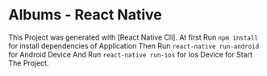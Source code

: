 # Albums - React Native

This Project was generated with [React Native Cli].
At first Run `npm install` for install dependencies of  Application Then
Run `react-native run-android` for Android Device And Run `react-native run-ios` for Ios Device for Start The Project.
